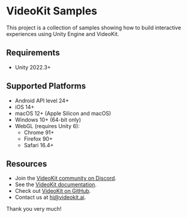 # VideoKit Samples
This project is a collection of samples showing how to build interactive experiences using Unity Engine and VideoKit.

## Requirements
- Unity 2022.3+

## Supported Platforms
- Android API level 24+
- iOS 14+
- macOS 12+ (Apple Silicon and macOS)
- Windows 10+ (64-bit only)
- WebGL (requires Unity 6):
    - Chrome 91+
    - Firefox 90+
    - Safari 16.4+

## Resources
- Join the [VideoKit community on Discord](https://www.videokit.ai/community).
- See the [VideoKit documentation](https://www.videokit.ai).
- Check out [VideoKit on GitHub](https://github.com/videokit-ai).
- Contact us at [hi@videokit.ai](mailto:hi@videokit.ai).

Thank you very much!